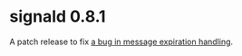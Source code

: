 # signald 0.8.1

A patch release to fix [a bug in message expiration handling](https://gitlab.com/thefinn93/signald/-/compare/0.8.0...0.8.1).